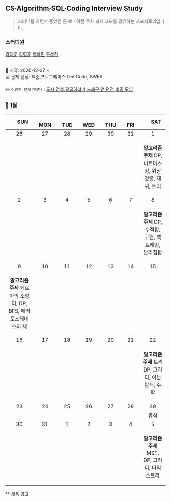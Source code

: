 ## CS·Algorithm·SQL·Coding Interview Study
<blockquote>스터디를 하면서 풀었던 문제나 이전 주차 과제 코드를 공유하는 레포지토리입니다.</blockquote>

### 스터디원

[강태훈](https://github.com/shuttlecock0) [김영훈](https://github.com/kim0hoon) [백혜민](https://github.com/HyeminBaek) [조성진](https://github.com/noel7781)

<br> 📌 시작: 2020-12-27 ~
<br> 💻 문제 선정: 백준,프로그래머스,LeetCode, SWEA

✏️ `이번주 문제(백준)` : [도시 건설](https://www.acmicpc.net/problem/21924),[팔굽혀펴기](https://www.acmicpc.net/problem/10564),[드래곤 앤 던전](https://www.acmicpc.net/problem/16434),[비밀 모임](https://www.acmicpc.net/problem/13424)

<h3> 📅 1월 </h3>


|　  SUN　  |　  MON　  |　  TUE　  |　  WED　  |　  THU　  |　  FRI　  |　  SAT　  |
|:---:|:---:|:---:|:---:|:---:|:---:|:---:|
|   26   |   27   |   28   |   29   |   30   |   31   |   1   |
|||||||<p><b>알고리즘 주제</b> DP, 비트마스킹, 위상정렬, 재귀, 트리</p>|
|   2   |   3   |   4   |   5   |   6   |   7   |   8   |
|||||||<p><b>알고리즘 주제</b> DP, 누적합, 구현, 백트래킹, 분리집합</p>|
|   9   |   10   |   11   |   12   |   13   |   14   |   15   |
|<p><b>알고리즘 주제</b> 페르마의 소정리, DP, BFS, 에라토스테네스의 체 </p>|||||||
|   16   |   17   |   18   |   19   |   20   |   21   |   22   |
|||||||<p><b>알고리즘 주제</b> 트리 DP, 그리디, 이분탐색, 수학</p>|
|   23   |   24   |   25   |   26   |   27   |   28   |   29   |
|||||||휴식|
|   30   |   31   |   1   |   2   |   3   |   4   |   5   |
|||||||<p><b>알고리즘 주제</b> MST, DP, 그리디, 다익스트라</p>|

** 채용 공고
